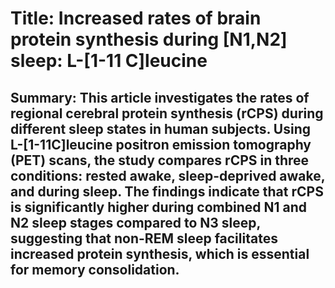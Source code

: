 # Title: Increased rates of brain protein synthesis during [N1,N2] sleep: L-[1-11 C]leucine

## Summary: This article investigates the rates of regional cerebral protein synthesis (rCPS) during different sleep states in human subjects. Using L-[1-11C]leucine positron emission tomography (PET) scans, the study compares rCPS in three conditions: rested awake, sleep-deprived awake, and during sleep. The findings indicate that rCPS is significantly higher during combined N1 and N2 sleep stages compared to N3 sleep, suggesting that non-REM sleep facilitates increased protein synthesis, which is essential for memory consolidation.